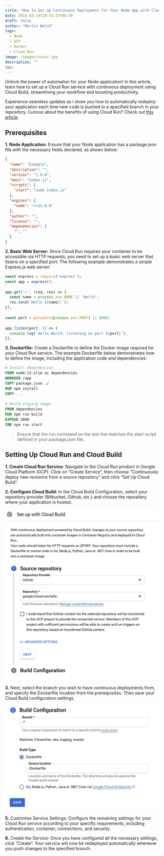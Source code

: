 ```yaml
---
title: "How to Set Up Continuous Deployment for Your Node App with Cloud Run and Cloud Build"
date: 2023-03-14T19:53:33+05:30
draft: false
author: "Martin Walsh"
tags:
  - Node
  - GCP
  - Docker
  - Cloud Run
image: /images/cover.jpg
description: ""
toc: 
---
```


Unlock the power of automation for your Node application! In this article, learn how to set up a Cloud Run service with continuous deployment using Cloud Build, streamlining your workflow and boosting productivity.

Experience seamless updates as I show you how to automatically redeploy your application each time new code is pushed to a specified branch in your repository. Curious about the benefits of using Cloud Run? Check out [this article](https://medium.com/google-cloud/why-i-definitively-switched-from-cloud-functions-to-cloud-run-635d03f1eb4d).
## Prerequisites

**1. Node Application:** Ensure that your Node application has a package.json file with the necessary fields declared, as shown below:
``` json
{
  "name": "Example",
  "description": "",
  "version": "1.0.0",
  "main": "index.js",
  "scripts": {
    "start": "node index.js"
  },
  "engines": {
    "node": ">=12.0.0"
  },
  "author": "",
  "license": "",
  "dependencies": {
    "": ""
  }
}
```
**2. Basic Web Server:** Since Cloud Run requires your container to be accessible via HTTP requests, you need to set up a basic web server that listens on a specified port. The following example demonstrates a simple Express.js web server:
``` javascript
const express = require('express');
const app = express();

app.get('/', (req, res) => {
  const name = process.env.NAME || 'World';
  res.send(`Hello ${name}!`);
});

const port = parseInt(process.env.PORT) || 8080;

app.listen(port, () => {
  console.log(`Hello World: listening on port ${port}`);
});
```
**3. Dockerfile:** Create a Dockerfile to define the Docker image required for your Cloud Run service. The example Dockerfile below demonstrates how to define the image, including the application code and dependencies:
``` dockerfile
# Install dependencies
FROM node:12-slim as dependencies
WORKDIR /app
COPY package.json ./
RUN npm install
COPY . .

# Build staging image
FROM dependencies
RUN npm run build
EXPOSE 3000
CMD npm run start
```
>Ensure that the run command on the last line matches the start script defined in your package.json file.

## Setting Up Cloud Run and Cloud Build

**1. Create Cloud Run Service:** Navigate to the Cloud Run product in Google Cloud Platform (GCP). Click on “Create Service”, then choose “Continuously deploy new revisions from a source repository” and click “Set Up Cloud Build”.

**2. Configure Cloud Build:** In the Cloud Build Configuration, select your repository provider (Bitbucket, Github, etc.) and choose the repository where your application is hosted.

![](/images/cloud1.webp)

**3.** Next, select the branch you wish to have continuous deployments from, and specify the Dockerfile location from the prerequisites. Then save your Cloud Build configuration settings.

![](/images/cloud2.webp)

**5.** Customise Service Settings: Configure the remaining settings for your Cloud Run service according to your specific requirements, including authentication, container, connections, and security.

**6.** Create the Service: Once you have configured all the necessary settings, click “Create”. Your service will now be redeployed automatically whenever you push changes to the specified branch.